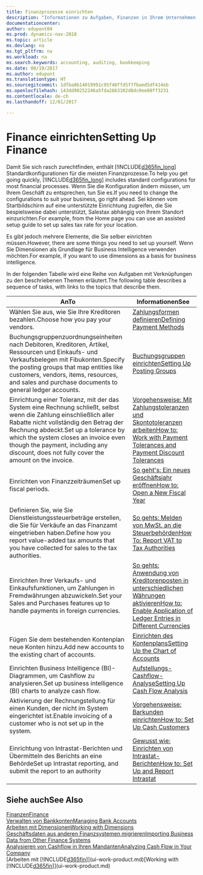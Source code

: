 ```yaml
---
title: Finanzprozesse einrichten
description: "Informationen zu Aufgaben, Finanzen in Ihrem Unternehmen einzurichten, um Ihrer Buchhaltung, oder Buchhaltungsanforderungen Prüfungen zu entsprechen."
documentationcenter: 
author: edupont04
ms.prod: dynamics-nav-2018
ms.topic: article
ms.devlang: na
ms.tgt_pltfrm: na
ms.workload: na
ms.search.keywords: accounting, auditing, bookkeeping
ms.date: 08/10/2017
ms.author: edupont
ms.translationtype: HT
ms.sourcegitcommit: 1dfba8b14019991c95f40ffd5f7fbaed5df414eb
ms.openlocfilehash: 143dd90252246a5fda2663102d8dc0ee08ff3231
ms.contentlocale: de-ch
ms.lasthandoff: 12/01/2017

---
```

# <a name="setting-up-finance"></a><span data-ttu-id="6adb4-103">Finance einrichten</span><span class="sxs-lookup"><span data-stu-id="6adb4-103">Setting Up Finance</span></span>
<span data-ttu-id="6adb4-104">Damit Sie sich rasch zurechtfinden, enthält [!INCLUDE[d365fin_long](includes/d365fin_long_md.md)]  Standardkonfigurationen für die meisten Finanzprozesse.</span><span class="sxs-lookup"><span data-stu-id="6adb4-104">To help you get going quickly, [!INCLUDE[d365fin_long](includes/d365fin_long_md.md)] includes standard configurations for most financial processes.</span></span> <span data-ttu-id="6adb4-105">Wenn Sie die Konfiguration ändern müssen, um Ihrem Geschäft zu entsprechen, tun Sie es.</span><span class="sxs-lookup"><span data-stu-id="6adb4-105">If you need to change the configurations to suit your business, go right ahead.</span></span> <span data-ttu-id="6adb4-106">Sei können vom Startbildschirm auf eine unterstützte Einrichtung zugreifen, die Sie bespielsweise dabei unterstützt, Salestax abhängig von Ihrem Standort einzurichten.</span><span class="sxs-lookup"><span data-stu-id="6adb4-106">For example, from the Home page you can use an assisted setup guide to set up sales tax rate for your location.</span></span>  

<span data-ttu-id="6adb4-107">Es gibt jedoch mehrere Elemente, die Sie selber einrichten müssen.</span><span class="sxs-lookup"><span data-stu-id="6adb4-107">However, there are some things you need to set up yourself.</span></span> <span data-ttu-id="6adb4-108">Wenn Sie Dimensionen als Grundlage für Business Intelligence verwenden möchten.</span><span class="sxs-lookup"><span data-stu-id="6adb4-108">For example, if you want to use dimensions as a basis for business intelligence.</span></span>  

<span data-ttu-id="6adb4-109">In der folgenden Tabelle wird eine Reihe von Aufgaben mit Verknüpfungen zu den beschriebenen Themen erläutert.</span><span class="sxs-lookup"><span data-stu-id="6adb4-109">The following table describes a sequence of tasks, with links to the topics that describe them.</span></span>

| <span data-ttu-id="6adb4-110">An</span><span class="sxs-lookup"><span data-stu-id="6adb4-110">To</span></span> | <span data-ttu-id="6adb4-111">Informationen</span><span class="sxs-lookup"><span data-stu-id="6adb4-111">See</span></span> |
| --- | --- |
| <span data-ttu-id="6adb4-112">Wählen Sie aus, wie Sie Ihre Kreditoren bezahlen.</span><span class="sxs-lookup"><span data-stu-id="6adb4-112">Choose how you pay your vendors.</span></span> |[<span data-ttu-id="6adb4-113">Zahlungsformen definieren</span><span class="sxs-lookup"><span data-stu-id="6adb4-113">Defining Payment Methods</span></span>](finance-payment-methods.md) |
| <span data-ttu-id="6adb4-114">Buchungsgruppenzuordnungseinheiten nach Debitoren, Kreditoren, Artikel, Ressourcen und Einkaufs- und Verkaufsbelegen mit Fibukonten.</span><span class="sxs-lookup"><span data-stu-id="6adb4-114">Specify the posting groups that map entities like customers, vendors, items, resources, and sales and purchase documents to general ledger accounts.</span></span> |[<span data-ttu-id="6adb4-115">Buchungsgruppen einrichten</span><span class="sxs-lookup"><span data-stu-id="6adb4-115">Setting Up Posting Groups</span></span>](finance-posting-groups.md)|
|<span data-ttu-id="6adb4-116">Einrichtung einer Toleranz, mit der das System eine Rechnung schließt, selbst wenn die Zahlung einschließlich aller Rabatte nicht vollständig den Betrag der Rechnung abdeckt.</span><span class="sxs-lookup"><span data-stu-id="6adb4-116">Set up a tolerance by which the system closes an invoice even though the payment, including any discount, does not fully cover the amount on the invoice.</span></span>|[<span data-ttu-id="6adb4-117">Vorgehensweise: Mit Zahlungstoleranzen und Skontotoleranzen arbeiten</span><span class="sxs-lookup"><span data-stu-id="6adb4-117">How to: Work with Payment Tolerances and Payment Discount Tolerances</span></span>](finance-payment-tolerance-and-payment-discount-tolerance.md)|
| <span data-ttu-id="6adb4-118">Einrichten von Finanzzeiträumen</span><span class="sxs-lookup"><span data-stu-id="6adb4-118">Set up fiscal periods.</span></span> |[<span data-ttu-id="6adb4-119">So geht's: Ein neues Geschäftsjahr eröffnen</span><span class="sxs-lookup"><span data-stu-id="6adb4-119">How to: Open a New Fiscal Year</span></span>](finance-how-open-new-fiscal-year.md) |
| <span data-ttu-id="6adb4-120">Definieren Sie, wie Sie Dienstleistungssteuerbeträge erstellen, die Sie für Verkäufe an das Finanzamt eingetrieben haben.</span><span class="sxs-lookup"><span data-stu-id="6adb4-120">Define how you report value-added tax amounts that you have collected for sales to the tax authorities.</span></span> |[<span data-ttu-id="6adb4-121">So gehts: Melden von MwSt. an die Steuerbehörden</span><span class="sxs-lookup"><span data-stu-id="6adb4-121">How To: Report VAT to Tax Authorities</span></span>](finance-how-report-vat.md)|
| <span data-ttu-id="6adb4-122">Einrichten Ihrer Verkaufs- und Einkaufsfunktionen, um Zahlungen in Fremdwährungen abzuwickeln.</span><span class="sxs-lookup"><span data-stu-id="6adb4-122">Set your Sales and Purchases features up to handle payments in foreign currencies.</span></span>|[<span data-ttu-id="6adb4-123">So gehts: Anwendung von Kreditorenposten in unterschiedlichen Währungen aktivieren</span><span class="sxs-lookup"><span data-stu-id="6adb4-123">How to: Enable Application of Ledger Entries in Different Currencies</span></span>](finance-how-enable-application-ledger-entries-different-currencies.md)
| <span data-ttu-id="6adb4-124">Fügen Sie dem bestehenden Kontenplan neue Konten hinzu.</span><span class="sxs-lookup"><span data-stu-id="6adb4-124">Add new accounts to the existing chart of accounts.</span></span> |[<span data-ttu-id="6adb4-125">Einrichten des Kontenplans</span><span class="sxs-lookup"><span data-stu-id="6adb4-125">Setting Up the Chart of Accounts</span></span>](finance-setup-chart-accounts.md) |
| <span data-ttu-id="6adb4-126">Einrichten Business Intelligence (BI)- Diagrammen, um Cashflow zu analysieren.</span><span class="sxs-lookup"><span data-stu-id="6adb4-126">Set up business intelligence (BI) charts to analyze cash flow.</span></span> |[<span data-ttu-id="6adb4-127">Aufstellungs-Cashflow-Analyse</span><span class="sxs-lookup"><span data-stu-id="6adb4-127">Setting Up Cash Flow Analysis</span></span>](finance-setup-cash-flow-analyses.md) |
|<span data-ttu-id="6adb4-128">Aktivierung der Rechnungstellung für einen Kunden, der nicht im System eingerichtet ist.</span><span class="sxs-lookup"><span data-stu-id="6adb4-128">Enable invoicing of a customer who is not set up in the system.</span></span>|[<span data-ttu-id="6adb4-129">Vorgehensweise: Barkunden einrichten</span><span class="sxs-lookup"><span data-stu-id="6adb4-129">How to: Set Up Cash Customers</span></span>](finance-how-to-set-up-cash-customers.md)|
| <span data-ttu-id="6adb4-130">Einrichtung von Intrastat-Berichten und Übermitteln des Berichts an eine Behörde</span><span class="sxs-lookup"><span data-stu-id="6adb4-130">Set up Intrastat reporting, and submit the report to an authority</span></span> | [<span data-ttu-id="6adb4-131">Gewusst wie: Einrichten von Intrastat-Berichten</span><span class="sxs-lookup"><span data-stu-id="6adb4-131">How to: Set Up and Report Intrastat</span></span>](finance-how-setup-report-intrastat.md)|

## <a name="see-also"></a><span data-ttu-id="6adb4-132">Siehe auch</span><span class="sxs-lookup"><span data-stu-id="6adb4-132">See Also</span></span>
[<span data-ttu-id="6adb4-133">Finanzen</span><span class="sxs-lookup"><span data-stu-id="6adb4-133">Finance</span></span>](finance.md)  
[<span data-ttu-id="6adb4-134">Verwalten von Bankkonten</span><span class="sxs-lookup"><span data-stu-id="6adb4-134">Managing Bank Accounts</span></span>](bank-manage-bank-accounts.md)  
[<span data-ttu-id="6adb4-135">Arbeiten mit Dimensionen</span><span class="sxs-lookup"><span data-stu-id="6adb4-135">Working with Dimensions</span></span>](finance-dimensions.md)  
[<span data-ttu-id="6adb4-136">Geschäftsdaten aus anderen Finanzsystemen migrieren</span><span class="sxs-lookup"><span data-stu-id="6adb4-136">Importing Business Data from Other Finance Systems</span></span>](upload-data.md)  
[<span data-ttu-id="6adb4-137">Analysieren von Cashflow in Ihren Mandanten</span><span class="sxs-lookup"><span data-stu-id="6adb4-137">Analyzing Cash Flow in Your Company</span></span>](finance-analyze-cash-flow.md)  
<span data-ttu-id="6adb4-138">[Arbeiten mit [!INCLUDE[d365fin](includes/d365fin_md.md)]](ui-work-product.md)</span><span class="sxs-lookup"><span data-stu-id="6adb4-138">[Working with [!INCLUDE[d365fin](includes/d365fin_md.md)]](ui-work-product.md)</span></span>  

##


